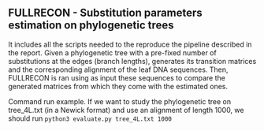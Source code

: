 ## FULLRECON - Substitution parameters estimation on phylogenetic trees

It includes all the scripts needed to the reproduce the pipeline described in the report. Given a phylogenetic tree with a pre-fixed number of substitutions at the edges (branch lengths), 
generates its transition matrices and the corresponding alignment of the leaf DNA sequences. Then, FULLRECON is ran using as input these sequences to compare the generated matrices from which they come with the estimated ones.

Command run example. If we want to study the phylogenetic tree on tree_4L.txt (in a Newick format) and use an alignment of length 1000, we should run  `python3 evaluate.py tree_4L.txt 1000`
